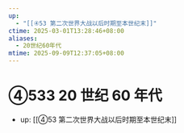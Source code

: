 ```yaml
---
up:
  - "[[④53 第二次世界大战以后时期至本世纪末]]"
ctime: 2025-03-01T13:28:46+08:00
aliases:
  - 20世纪60年代
mtime: 2025-09-09T12:37:05+08:00
---
```


# ④533 20 世纪 60 年代

- up: [[④53 第二次世界大战以后时期至本世纪末]]
